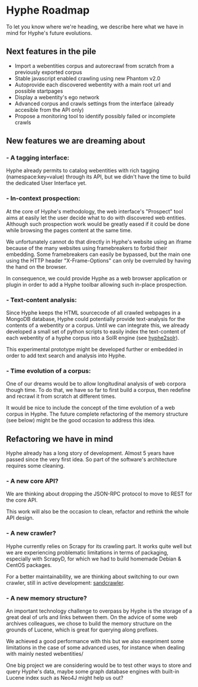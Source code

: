 Hyphe Roadmap
=============

To let you know where we're heading, we describe here what we have in mind for Hyphe's future evolutions.

## Next features in the pile

- Import a webentities corpus and autorecrawl from scratch from a previously exported corpus
- Stable javascript enabled crawling using new Phantom v2.0
- Autoprovide each discovered webentity with a main root url and possible startpages
- Display a webentity's ego network
- Advanced corpus and crawls settings from the interface (already accesible from the API only)
- Propose a monitoring tool to identify possibly failed or incomplete crawls


## New features we are dreaming about

### - A tagging interface:

Hyphe already permits to catalog webentities with rich tagging (namespace:key=value) through its API, but we didn't have the time to build the dedicated User Interface yet.

### - In-context prospection:

At the core of Hyphe's methodology, the web interface's "Prospect" tool aims at easily let the user decide what to do with discovered web entities. Although such prospection work would be greatly eased if it could be done while browsing the pages content at the same time.

We unfortunately cannot do that directly in Hyphe's website using an iframe because of the many websites using framebreakers to forbid their embedding. Some framebreakers can easily be bypassed, but the main one using the HTTP header "X-Frame-Options" can only be overruled by having the hand on the browser.

In consequence, we could provide Hyphe as a web browser application or plugin in order to add a Hyphe toolbar allowing such in-place prospection.

### - Text-content analysis:

Since Hyphe keeps the HTML sourcecode of all crawled webpages in a MongoDB database, Hyphe could potentially provide text-analysis for the contents of a webentity or a corpus.
Until we can integrate this, we already developed a small set of python scripts to easily index the text-content of each webentity of a hyphe corpus into a SolR engine (see [hyphe2solr](http://github.com/medialab/hyphe2solr)).

This experimental prototype might be developed further or embedded in order to add text search and analysis into Hyphe.

### - Time evolution of a corpus:

One of our dreams would be to allow longitudinal analysis of web corpora though time. To do that, we have so far to first build a corpus, then redefine and recrawl it from scratch at different times.

It would be nice to include the concept of the time evolution of a web corpus in Hyphe. The future complete refactoring of the memory structure (see below) might be the good occasion to address this idea.


## Refactoring we have in mind

Hyphe already has a long story of development. Almost 5 years have passed since the very first idea. So part of the software's architecture requires some cleaning.

### - A new core API?

We are thinking about dropping the JSON-RPC protocol to move to REST for the core API.

This work will also be the occasion to clean, refactor and rethink the whole API design.

### - A new crawler?

Hyphe currently relies on Scrapy for its crawling part. It works quite well but we are experiencing problematic limitations in terms of packaging, especially with ScrapyD, for which we had to build homemade Debian & CentOS packages.

For a better maintainability, we are thinking about switching to our own crawler, still in active development: [sandcrawler](http://github.com/medialab/sandcrawler).

### - A new memory structure?

An important technology challenge to overpass by Hyphe is the storage of a great deal of urls and links between them. On the advice of some web archives colleagues, we chose to build the memory structure on the grounds of Lucene, which is great for querying along prefixes.

We achieved a good performance with this but we also exepriment some limitations in the case of some advanced uses, for instance when dealing with mainly nested webentities/

One big project we are considering would be to test other ways to store and query Hyphe's data, maybe some graph database engines with built-in Lucene index such as Neo4J might help us out?

